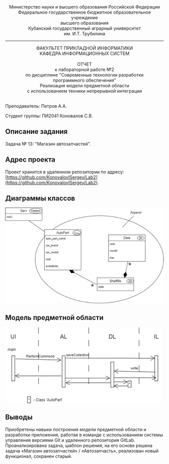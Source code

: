 <div align="center">
Министерство науки и высшего образования Российской Федерации <br />
Федеральное государственное бюджетное образовательное учреждение <br />
высшего образования <br />
Кубанский государственный аграрный университет <br />
им. И.Т. Трубилина
</div>
<hr />
<div align="center">
ФАКУЛЬТЕТ ПРИКЛАДНОЙ ИНФОРМАТИКИ <br />
КАФЕДРА ИНФОРМАЦИОННЫХ СИСТЕМ
</div>
<br />
<div align="center">
ОТЧЕТ <br />
к лабораторной работе №2 <br />
по дисциплине "Современные технологии разработки <br />
программного обеспечения" <br />
Реализация модели предметной области <br />
с использованием техники непрерывной интеграции
</div>
<br />

Преподаватель: Петров А.А.

Студент группы: ПИ2041 Коновалов С.В.

## Описание задания

Задача № 13: "Магазин автозапчастей".

## Адрес проекта

Проект хранится в удаленном репозитории по адресу: [https://github.com/KonovalovISergey/Lab2](https://github.com/KonovalovISergey/Lab2).

## Диаграммы классов

![Модель классов](doc/CLASS.jpg)

## Модель предметной области

![Модель предметной области](doc/Save.jpg)

## Выводы

Приобретены навыки построения модели предметной области и разработки приложения, работая в команде с использованием системы управления версиями Git и удаленного репозитория GitLab.
Проанализирована задача, шаблон решения, на его основе решена задача «Магазин автозапчастей» / «Автозапчасть», реализован новый функционал, сохранен старый.

